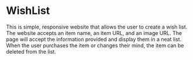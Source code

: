 # WishList

This is simple, responsive website that allows the user to create a wish list. The website accepts
an item name, an item URL, and an image URL. The page will accept the information provided and display 
them in a neat list. When the user purchases the item or changes their mind, the item can be deleted
from the list.
